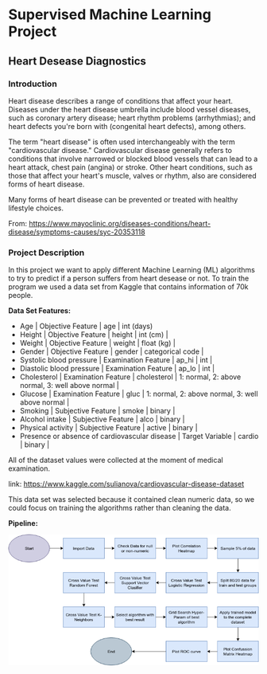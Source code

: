 # Supervised Machine Learning Project  

## Heart Desease Diagnostics

### Introduction

Heart disease describes a range of conditions that affect your heart. Diseases under the heart disease umbrella include blood vessel diseases, such as coronary artery disease; heart rhythm problems (arrhythmias); and heart defects you're born with (congenital heart defects), among others.

The term "heart disease" is often used interchangeably with the term "cardiovascular disease." Cardiovascular disease generally refers to conditions that involve narrowed or blocked blood vessels that can lead to a heart attack, chest pain (angina) or stroke. Other heart conditions, such as those that affect your heart's muscle, valves or rhythm, also are considered forms of heart disease.

Many forms of heart disease can be prevented or treated with healthy lifestyle choices.

From: https://www.mayoclinic.org/diseases-conditions/heart-disease/symptoms-causes/syc-20353118

### Project Description

In this project we want to apply different Machine Learning (ML) algorithms to try to predict if a person suffers from heart desease or not.  To train the program we used a data set from Kaggle that contains information of 70k people. 

**Data Set Features:**

* Age | Objective Feature | age | int (days)
* Height | Objective Feature | height | int (cm) |
* Weight | Objective Feature | weight | float (kg) |
* Gender | Objective Feature | gender | categorical code |
* Systolic blood pressure | Examination Feature | ap_hi | int |
* Diastolic blood pressure | Examination Feature | ap_lo | int |
* Cholesterol | Examination Feature | cholesterol | 1: normal, 2: above normal, 3: well above normal |
* Glucose | Examination Feature | gluc | 1: normal, 2: above normal, 3: well above normal |
* Smoking | Subjective Feature | smoke | binary |
* Alcohol intake | Subjective Feature | alco | binary |
* Physical activity | Subjective Feature | active | binary |
* Presence or absence of cardiovascular disease | Target Variable | cardio | binary |

All of the dataset values were collected at the moment of medical examination.

link: https://www.kaggle.com/sulianova/cardiovascular-disease-dataset

This data set was selected because it contained clean numeric data, so we could focus on training the algorithms rather than cleaning the data.

**Pipeline:**

![flowDiagramPipeline](images/FlowDiagram.png)
